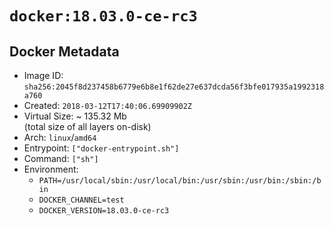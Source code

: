 # `docker:18.03.0-ce-rc3`

## Docker Metadata

- Image ID: `sha256:2045f8d237458b6779e6b8e1f62de27e637dcda56f3bfe017935a1992318a760`
- Created: `2018-03-12T17:40:06.69909902Z`
- Virtual Size: ~ 135.32 Mb  
  (total size of all layers on-disk)
- Arch: `linux`/`amd64`
- Entrypoint: `["docker-entrypoint.sh"]`
- Command: `["sh"]`
- Environment:
  - `PATH=/usr/local/sbin:/usr/local/bin:/usr/sbin:/usr/bin:/sbin:/bin`
  - `DOCKER_CHANNEL=test`
  - `DOCKER_VERSION=18.03.0-ce-rc3`
